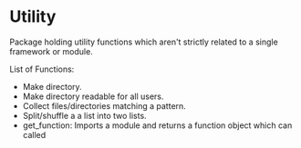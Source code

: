 # Utility

Package holding utility functions which aren't strictly related to a single framework or module.

List of Functions:
*   Make directory.
*   Make directory readable for all users.
*   Collect files/directories matching a pattern.
*   Split/shuffle a a list into two lists.
*   get_function: Imports a module and returns a function object which can called